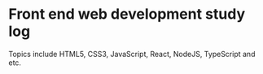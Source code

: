 ﻿# Front end web development study log
 Topics include HTML5, CSS3, JavaScript, React, NodeJS, TypeScript and etc.
